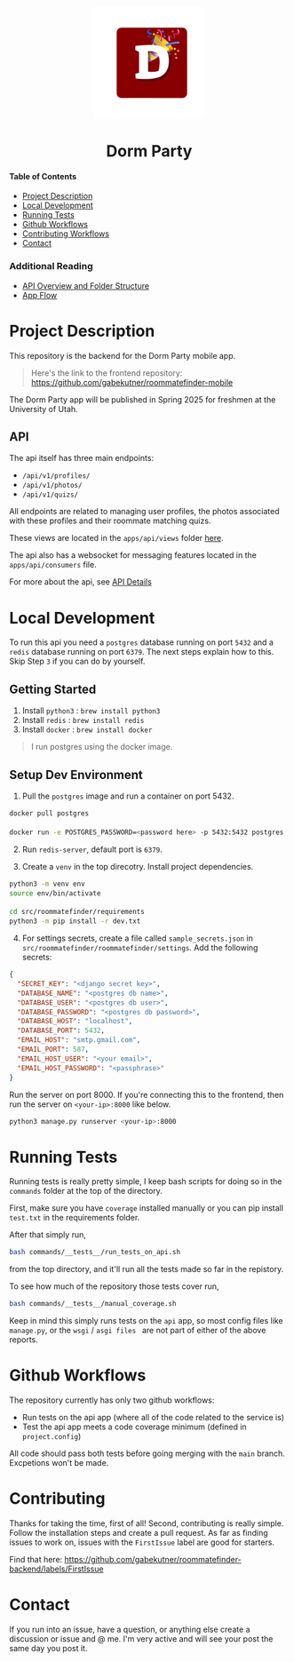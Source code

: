 <div align="center">
  <img src=".github/dormparty-red-app.png" height="200" alt="Dorm Party Icon">
  <h1>Dorm Party</h1>
</div>

#### Table of Contents
* [Project Description](#project-description)
* [Local Development](#local-development)
* [Running Tests](#running-tests)
* [Github Workflows](#github-workflows)
* [Contributing Workflows](#contributing)
* [Contact](#contact)

### Additional Reading
* [API Overview and Folder Structure](conributing/API.md)
* [App Flow](conributing/FLOW.md)


# Project Description
This repository is the backend for the Dorm Party mobile app. 
> Here's the link to the frontend repository: https://github.com/gabekutner/roommatefinder-mobile

The Dorm Party app will be published in Spring 2025 for freshmen at the University of Utah. 

## API

The api itself has three main endpoints:

* `/api/v1/profiles/`
* `/api/v1/photos/`
* `/api/v1/quizs/`

All endpoints are related to managing user profiles, the photos associated with these profiles and their roommate matching quizs.

These views are located in the `apps/api/views` folder [here](src/roommatefinder/roommatefinder/apps/api/views/). 

The api also has a websocket for messaging features located in the `apps/api/consumers` file. 

For more about the api, see [API Details](contributingGuides/API.md)


# Local Development
To run this api you need a `postgres` database running on port `5432` and a `redis` database running on port `6379`. The next steps explain how to this. Skip Step `3` if you can do by yourself.

## Getting Started
1. Install `python3` : `brew install python3`
2. Install `redis` : `brew install redis`
3. Install `docker` : `brew install docker`

> I run postgres using the docker image.

## Setup Dev Environment

1. Pull the `postgres` image and run a container on port 5432.
```bash
docker pull postgres

docker run -e POSTGRES_PASSWORD=<password here> -p 5432:5432 postgres
```

2. Run `redis-server`, default port is `6379`.

3. Create a `venv` in the top direcotry. Install project dependencies.
```bash
python3 -m venv env
source env/bin/activate

cd src/roommatefinder/requirements
python3 -m pip install -r dev.txt
```

4. For settings secrets, create a file called `sample_secrets.json` in `src/roommatefinder/roommatefinder/settings`. Add the following secrets:
```json
{
  "SECRET_KEY": "<django secret key>",
  "DATABASE_NAME": "<postgres db name>",
  "DATABASE_USER": "<postgres db user>",
  "DATABASE_PASSWORD": "<postgres db password>",
  "DATABASE_HOST": "localhost", 
  "DATABASE_PORT": 5432, 
  "EMAIL_HOST": "smtp.gmail.com",
  "EMAIL_PORT": 587, 
  "EMAIL_HOST_USER": "<your email>",
  "EMAIL_HOST_PASSWORD": "<passphrase>"
}
```

Run the server on port 8000. If you're connecting this to the frontend, then run the server on `<your-ip>:8000` like below.
```bash
python3 manage.py runserver <your-ip>:8000
```

# Running Tests
Running tests is really pretty simple, I keep bash scripts for doing so in the `commands` folder at the top of the directory.

First, make sure you have `coverage` installed manually or you can pip install `test.txt` in the requirements folder.

After that simply run, 
```bash
bash commands/__tests__/run_tests_on_api.sh
```
from the top directory, and it'll run all the tests made so far in the repistory.

To see how much of the repository those tests cover run,
```bash
bash commands/__tests__/manual_coverage.sh
``` 

Keep in mind this simply runs tests on the `api` app, so most config files like `manage.py`, or the `wsgi` / `asgi files ` are not part of either of the above reports.

# Github Workflows
The repository currently has only two github workflows:

* Run tests on the api app (where all of the code related to the service is)
* Test the api app meets a code coverage minimum (defined in `project.config`)

All code should pass both tests before going merging with the `main` branch. Excpetions won't be made.

# Contributing
Thanks for taking the time, first of all! Second, contributing is really simple. Follow the installation steps and create a pull request. As far as finding issues to work on, issues with the `FirstIssue` label are good for starters. 

Find that here: https://github.com/gabekutner/roommatefinder-backend/labels/FirstIssue

# Contact
If you run into an issue, have a question, or anything else create a discussion or issue and @ me. I'm very active and will see your post the same day you post it.










